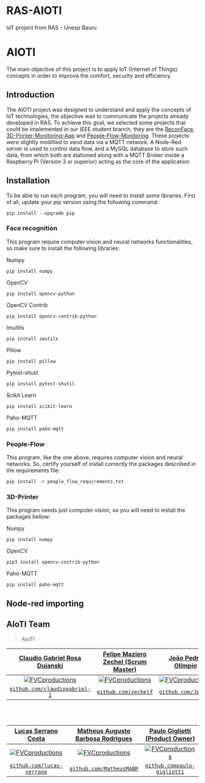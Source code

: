 # RAS-AIOTI
IoT project from RAS - Unesp Bauru

# AIOTI
The main objective of this project is to apply IoT (Internet of Things) concepts in order to improve the comfort, security and efficiency.

## Introduction

The AIOTI project was designed to understand and apply the concepts of IoT technologies, the objective was to communicate the projects already developed in RAS. To achieve this goal, we selected some projects that could be implemented in our IEEE student branch, they are the [ReconFace](https://github.com/lucasrs21/ReconhecimentoFacial2), [3D-Printer-Monitoring-App](https://github.com/carloskadu/3D-Printer-Monitoring-App) and [People-Flow-Monitoring](https://github.com/FabricioAmoroso/People-Flow-Monitoring). These projects were slightly modified to send data via a MQTT network. A Node-Red server is used to control data flow, and a MySQL database to store such data, from which both are stationed along with a MQTT Broker inside a Raspberry Pi (Version 3 or superior) acting as the core of the application.

## Installation
To be able to run each program, you will need to install some libraries. First of all, update your pip version using the following command:
```
pip install --upgrade pip
```

### Face recognition

This program require computer vision and neural networks functionalities, so make sure to install the following libraries:

Numpy
```
pip install numpy
```

OpenCV
```
pip install opencv-python
```

OpenCV Contrib
```
pip install opencv-contrib-python
```

Imultils
```
pip install imutils
```

Pillow
```
pip install pillow
```

Pytest-shutil
```
pip install pytest-shutil
```

Scikit Learn
```
pip install scikit-learn
```

Paho-MQTT
```
pip install paho-mqtt
```


### People-Flow

This program, like the one above, requires computer vision and neural networks. So, certify yourself of install correctly the packages described in the requirements file:

```
pip install -r people_flow_requirements.txt
```

### 3D-Printer

This program needs just computer vision, so you will need to install the packages bellow:
 
Numpy
```
pip install numpy
```

OpenCV
```
pip3 install opencv-contrib-python
```

Paho-MQTT
```
pip install paho-mqtt
```

## Node-red importing


## AIoTI Team

> AIoTI

| <a href="https://github.com/claudiogabriel-1" target="_blank">**Claudio Gabriel Rosa Dujanski**</a> | <a href="https://github.com/zechelf" target="_blank">**Felipe Maziero Zechel (Scrum Master)**</a> | <a href="https://github.com/JpZwAr" target="_blank">**João Pedro Olimpio**</a> |
| :---: |:---:| :---:|
| [![FVCproductions](https://avatars.githubusercontent.com/u/72581866?v=4)](http://fvcproductions.com)    | [![FVCproductions](https://avatars.githubusercontent.com/u/51209420?v=4)](http://fvcproductions.com) | [![FVCproductions](https://avatars.githubusercontent.com/u/54182167?v=4)](http://fvcproductions.com)  |
| <a href="https://github.com/claudiogabriel-1" target="_blank">`github.com/claudiogabriel-1`</a> | <a href="https://github.com/zechelf" target="_blank">`github.com/zechelf`</a> | <a href="https://github.com/JpZwAr" target="_blank">`github.com/JpZwAr`</a> |  
<br />
<br />

| <a href="https://github.com/lucas-serrano" target="_blank">**Lucas Serrano Costa**</a> | <a href="https://github.com/MatheusMABR" target="_blank">**Matheus Augusto Barbosa Rodrigues**</a> | <a href="https://github.com/paulo-gigliotti" target="_blank">**Paulo Gigliotti (Product Owner)**</a> |
| :---: |:---:| :---:|
| [![FVCproductions](https://avatars.githubusercontent.com/u/72429343?v=4)](http://fvcproductions.com)    | [![FVCproductions](https://avatars.githubusercontent.com/u/55408283?v=4)](http://fvcproductions.com) | [![FVCproductions](https://avatars.githubusercontent.com/u/54952751?v=4)](http://fvcproductions.com)  |
| <a href="https://github.com/lucas-serrano" target="_blank">`github.com/lucas-serrano`</a> | <a href="https://github.com/MatheusMABR" target="_blank">`github.com/MatheusMABR`</a> | <a href="https://github.com/paulo-gigliotti" target="_blank">`github.compaulo-gigliotti`</a> |
